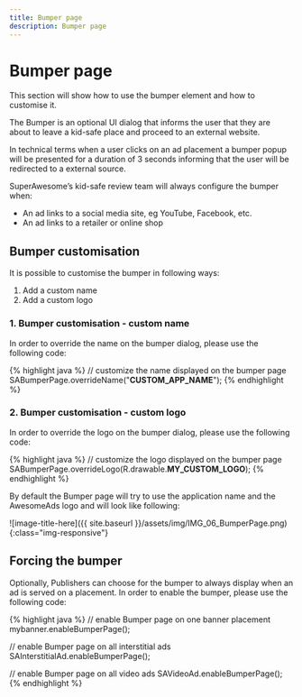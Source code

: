 ```yaml
---
title: Bumper page
description: Bumper page
---
```


# Bumper page

This section will show how to use the bumper element and how to customise it.

The Bumper is an optional UI dialog that informs the user that they are about to leave a kid-safe place and proceed to an external website.

In technical terms when a user clicks on an ad placement a bumper popup will be presented for a duration of 3 seconds informing that the user will be redirected to a external source.

SuperAwesome’s kid-safe review team will always configure the bumper when:
 - An ad links to a social media site, eg YouTube, Facebook, etc.
 - An ad links to a retailer or online shop

## Bumper customisation

 It is possible to customise the bumper in following ways:
  1. Add a custom name
  2. Add a custom logo

### 1. Bumper customisation - custom name

In order to override the name on the bumper dialog, please use the following code:

{% highlight java %}
// customize the name displayed on the bumper page
SABumperPage.overrideName("__CUSTOM_APP_NAME__");
{% endhighlight %}

### 2. Bumper customisation - custom logo

In order to override the logo on the bumper dialog, please use the following code:

{% highlight java %}
// customize the logo displayed on the bumper page
SABumperPage.overrideLogo(R.drawable.__MY_CUSTOM_LOGO__);
{% endhighlight %}

By default the Bumper page will try to use the application name and the AwesomeAds logo and will look like following:

![image-title-here]({{ site.baseurl }}/assets/img/IMG_06_BumperPage.png){:class="img-responsive"}

## Forcing the bumper

Optionally, Publishers can choose for the bumper to always display when an ad is served on a placement. In order to enable the bumper, please use the following code:

{% highlight java %}
// enable Bumper page on one banner placement
mybanner.enableBumperPage();

// enable Bumper page on all interstitial ads
SAInterstitialAd.enableBumperPage();

// enable Bumper page on all video ads
SAVideoAd.enableBumperPage();
{% endhighlight %}